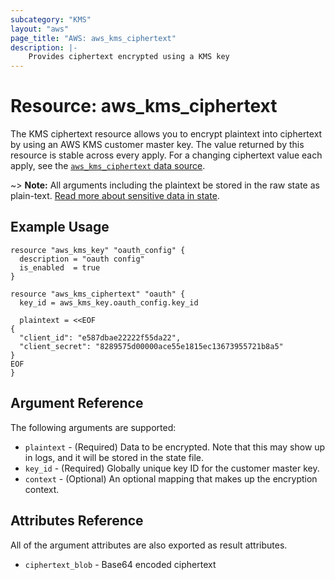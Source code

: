 ```yaml
---
subcategory: "KMS"
layout: "aws"
page_title: "AWS: aws_kms_ciphertext"
description: |-
    Provides ciphertext encrypted using a KMS key
---
```


# Resource: aws_kms_ciphertext

The KMS ciphertext resource allows you to encrypt plaintext into ciphertext
by using an AWS KMS customer master key. The value returned by this resource
is stable across every apply. For a changing ciphertext value each apply, see
the [`aws_kms_ciphertext` data source](/docs/providers/aws/d/kms_ciphertext.html).

~> **Note:** All arguments including the plaintext be stored in the raw state as plain-text.
[Read more about sensitive data in state](/docs/state/sensitive-data.html).

## Example Usage

```hcl
resource "aws_kms_key" "oauth_config" {
  description = "oauth config"
  is_enabled  = true
}

resource "aws_kms_ciphertext" "oauth" {
  key_id = aws_kms_key.oauth_config.key_id

  plaintext = <<EOF
{
  "client_id": "e587dbae22222f55da22",
  "client_secret": "8289575d00000ace55e1815ec13673955721b8a5"
}
EOF
}
```

## Argument Reference

The following arguments are supported:

* `plaintext` - (Required) Data to be encrypted. Note that this may show up in logs, and it will be stored in the state file.
* `key_id` - (Required) Globally unique key ID for the customer master key.
* `context` - (Optional) An optional mapping that makes up the encryption context.

## Attributes Reference

All of the argument attributes are also exported as result attributes.

* `ciphertext_blob` - Base64 encoded ciphertext
